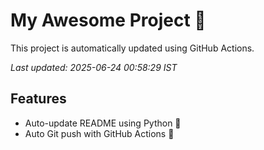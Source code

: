 # My Awesome Project 🚀

This project is automatically updated using GitHub Actions.

_Last updated: 2025-06-24 00:58:29 IST_

## Features
- Auto-update README using Python 🐍
- Auto Git push with GitHub Actions 🤖
